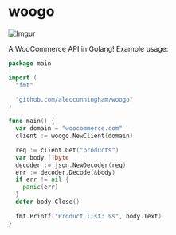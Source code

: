 # woogo

![Imgur](https://i.imgur.com/5KVjCyft.jpg)

A WooCommerce API in Golang! Example usage:

```Go
package main

import (
  "fmt"

  "github.com/aleccunningham/woogo"
)

func main() {
  var domain = "woocommerce.com"
  client := woogo.NewClient(domain)

  req := client.Get("products")
  var body []byte
  decoder := json.NewDecoder(req)
  err := decoder.Decode(&body)
  if err != nil {
    panic(err)
  }
  defer body.Close()

  fmt.Printf("Product list: %s", body.Text)
}
